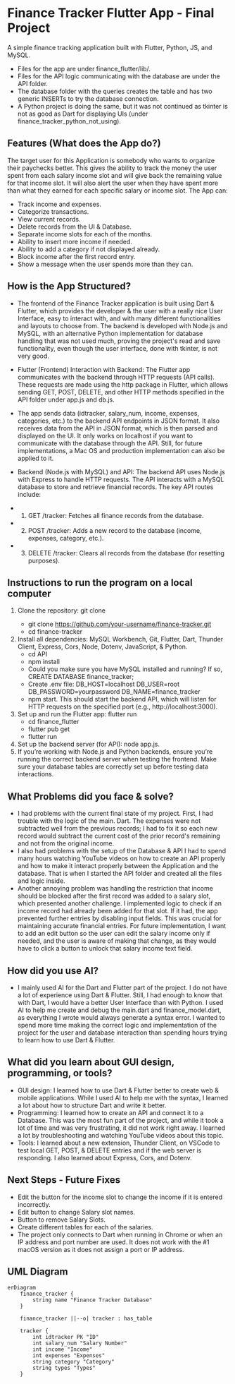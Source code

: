 # Finance Tracker Flutter App - Final Project

A simple finance tracking application built with Flutter, Python, JS, and MySQL.
- Files for the app are under finance_flutter/lib/.
- Files for the API logic communicating with the database are under the API folder.
- The database folder with the queries creates the table and has two generic INSERTs to try the database connection.
- A Python project is doing the same, but it was not continued as tkinter is not as good as Dart for displaying UIs (under finance_tracker_python_not_using).

## Features (What does the App do?)
The target user for this Application is somebody who wants to organize their paychecks better. This gives the ability to track the money the user spent from each salary income slot and will give back the remaining value for that income slot. It will also alert the user when they have spent more than what they earned for each specific salary or income slot. The App can: 
- Track income and expenses.
- Categorize transactions.
- View current records.
- Delete records from the UI & Database.
- Separate income slots for each of the months.
- Ability to insert more income if needed.
- Ability to add a category if not displayed already.
- Block income after the first record entry.
- Show a message when the user spends more than they can.
  
## How is the App Structured?
- The frontend of the Finance Tracker application is built using Dart & Flutter, which provides the developer & the user with a really nice User Interface, easy to interact with, and with many different functionalities and layouts to choose from. The backend is developed with Node.js and MySQL, with an alternative Python implementation for database handling that was not used much, proving the project's read and save functionality, even though the user interface, done with tkinter, is not very good.

- Flutter (Frontend) Interaction with Backend: The Flutter app communicates with the backend through HTTP requests (API calls). These requests are made using the http package in Flutter, which allows sending GET, POST, DELETE, and other HTTP methods specified in the API folder under app.js and db.js.

- The app sends data (idtracker, salary_num, income, expenses, categories, etc.) to the backend API endpoints in JSON format. It also receives data from the API in JSON format, which is then parsed and displayed on the UI. It only works on localhost if you want to communicate with the database through the API. Still, for future implementations, a Mac OS and production implementation can also be applied to it.

- Backend (Node.js with MySQL) and API: The backend API uses Node.js with Express to handle HTTP requests. The API interacts with a MySQL database to store and retrieve financial records. The key API routes include:
- 1. GET /tracker: Fetches all finance records from the database.
- 2. POST /tracker: Adds a new record to the database (income, expenses, category, etc.).
- 3. DELETE /tracker: Clears all records from the database (for resetting purposes).
 
## Instructions to run the program on a local computer
1. Clone the repository: git clone <repo-link>
    - git clone https://github.com/your-username/finance-tracker.git
    - cd finance-tracker
2. Install all dependencies: MySQL Workbench, Git, Flutter, Dart, Thunder Client, Express, Cors, Node, Dotenv, JavaScript, & Python.
    - cd API
    - npm install
    - Could you make sure you have MySQL installed and running? If so, CREATE DATABASE finance_tracker;
    - Create .env file: DB_HOST=localhost
                        DB_USER=root
                        DB_PASSWORD=yourpassword
                        DB_NAME=finance_tracker
    - npm start. This should start the backend API, which will listen for HTTP requests on the specified port (e.g., http://localhost:3000).
3. Set up and run the Flutter app: flutter run
    - cd finance_flutter
    - flutter pub get
    - flutter run
4. Set up the backend server (for API): node app.js.
5. If you’re working with Node.js and Python backends, ensure you’re running the correct backend server when testing the frontend. Make sure your database tables are correctly set up before testing data interactions.

## What Problems did you face & solve?
- I had problems with the current final state of my project. First, I had trouble with the logic of the main. Dart. The expenses were not subtracted well from the previous records; I had to fix it so each new record would subtract the current cost of the prior record's remaining and not from the original income.
- I also had problems with the setup of the Database & API I had to spend many hours watching YouTube videos on how to create an API properly and how to make it interact properly between the Application and the database. That is when I started the API folder and created all the files and logic inside.
- Another annoying problem was handling the restriction that income should be blocked after the first record was added to a salary slot, which presented another challenge. I implemented logic to check if an income record had already been added for that slot. If it had, the app prevented further entries by disabling input fields. This was crucial for maintaining accurate financial entries. For future implementation, I want to add an edit button so the user can edit the salary income only if needed, and the user is aware of making that change, as they would have to click a button to unlock that salary income text field.

## How did you use AI? 
- I mainly used AI for the Dart and Flutter part of the project. I do not have a lot of experience using Dart & Flutter. Still, I had enough to know that with Dart, I would have a better User Interface than with Python. I used AI to help me create and debug the main.dart and finance_model.dart, as everything I wrote would always generate a syntax error. I wanted to spend more time making the correct logic and implementation of the project for the user and database interaction than spending hours trying to learn how to use Dart & Flutter.

## What did you learn about GUI design, programming, or tools?
- GUI design: I learned how to use Dart & Flutter better to create web & mobile applications. While I used AI to help me with the syntax, I learned a lot about how to structure Dart and write it better.
- Programming: I learned how to create an API and connect it to a Database. This was the most fun part of the project, and while it took a lot of time and was very frustrating, it did not work right away. I learned a lot by troubleshooting and watching YouTube videos about this topic.
- Tools: I learned about a new extension, Thunder Client, on VSCode to test local GET, POST, & DELETE entries and if the web server is responding. I also learned about Express, Cors, and Dotenv.
  
## Next Steps - Future Fixes
- Edit the button for the income slot to change the income if it is entered incorrectly.
- Edit button to change Salary slot names.
- Button to remove Salary Slots.
- Create different tables for each of the salaries.
- The project only connects to Dart when running in Chrome or when an IP address and port number are used. It does not work with the #1 macOS version as it does not assign a port or IP address.

## UML Diagram

```mermaid
erDiagram
    finance_tracker {
        string name "Finance Tracker Database"
    }

    finance_tracker ||--o| tracker : has_table

    tracker {
        int idtracker PK "ID"
        int salary_num "Salary Number"
        int income "Income"
        int expenses "Expenses"
        string category "Category"
        string types "Types"
    }

```
